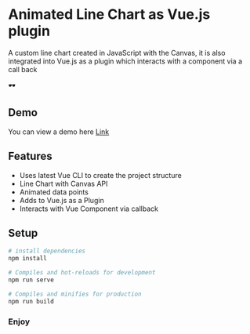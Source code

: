 # Animated Line Chart as Vue.js plugin

A custom line chart created in JavaScript with the Canvas, it is also integrated into Vue.js as a plugin which interacts with a component via a call back

:dark_sunglasses:

## Demo
You can view a demo here [Link](http://ramon.mata.com.mx/js/line-chart-vue/index.html)

## Features
- Uses latest Vue CLI to create the project structure
- Line Chart with Canvas API
- Animated data points
- Adds to Vue.js as a Plugin
- Interacts with Vue Component via callback

## Setup

``` bash
# install dependencies
npm install

# Compiles and hot-reloads for development
npm run serve

# Compiles and minifies for production
npm run build
```

### Enjoy
